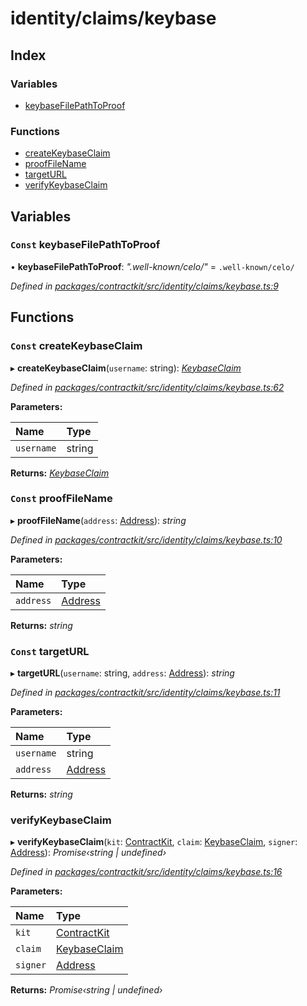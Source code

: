 # identity/claims/keybase

## Index

### Variables

* [keybaseFilePathToProof](_identity_claims_keybase_.md#const-keybasefilepathtoproof)

### Functions

* [createKeybaseClaim](_identity_claims_keybase_.md#const-createkeybaseclaim)
* [proofFileName](_identity_claims_keybase_.md#const-prooffilename)
* [targetURL](_identity_claims_keybase_.md#const-targeturl)
* [verifyKeybaseClaim](_identity_claims_keybase_.md#verifykeybaseclaim)

## Variables

### `Const` keybaseFilePathToProof

• **keybaseFilePathToProof**: _".well-known/celo/"_ = `.well-known/celo/`

_Defined in_ [_packages/contractkit/src/identity/claims/keybase.ts:9_](https://github.com/celo-org/celo-monorepo/blob/master/packages/contractkit/src/identity/claims/keybase.ts#L9)

## Functions

### `Const` createKeybaseClaim

▸ **createKeybaseClaim**\(`username`: string\): [_KeybaseClaim_](_identity_claims_claim_.md#keybaseclaim)

_Defined in_ [_packages/contractkit/src/identity/claims/keybase.ts:62_](https://github.com/celo-org/celo-monorepo/blob/master/packages/contractkit/src/identity/claims/keybase.ts#L62)

**Parameters:**

| Name | Type |
| :--- | :--- |
| `username` | string |

**Returns:** [_KeybaseClaim_](_identity_claims_claim_.md#keybaseclaim)

### `Const` proofFileName

▸ **proofFileName**\(`address`: [Address](_base_.md#address)\): _string_

_Defined in_ [_packages/contractkit/src/identity/claims/keybase.ts:10_](https://github.com/celo-org/celo-monorepo/blob/master/packages/contractkit/src/identity/claims/keybase.ts#L10)

**Parameters:**

| Name | Type |
| :--- | :--- |
| `address` | [Address](_base_.md#address) |

**Returns:** _string_

### `Const` targetURL

▸ **targetURL**\(`username`: string, `address`: [Address](_base_.md#address)\): _string_

_Defined in_ [_packages/contractkit/src/identity/claims/keybase.ts:11_](https://github.com/celo-org/celo-monorepo/blob/master/packages/contractkit/src/identity/claims/keybase.ts#L11)

**Parameters:**

| Name | Type |
| :--- | :--- |
| `username` | string |
| `address` | [Address](_base_.md#address) |

**Returns:** _string_

### verifyKeybaseClaim

▸ **verifyKeybaseClaim**\(`kit`: [ContractKit](../classes/_kit_.contractkit.md), `claim`: [KeybaseClaim](_identity_claims_claim_.md#keybaseclaim), `signer`: [Address](_base_.md#address)\): _Promise‹string \| undefined›_

_Defined in_ [_packages/contractkit/src/identity/claims/keybase.ts:16_](https://github.com/celo-org/celo-monorepo/blob/master/packages/contractkit/src/identity/claims/keybase.ts#L16)

**Parameters:**

| Name | Type |
| :--- | :--- |
| `kit` | [ContractKit](../classes/_kit_.contractkit.md) |
| `claim` | [KeybaseClaim](_identity_claims_claim_.md#keybaseclaim) |
| `signer` | [Address](_base_.md#address) |

**Returns:** _Promise‹string \| undefined›_

